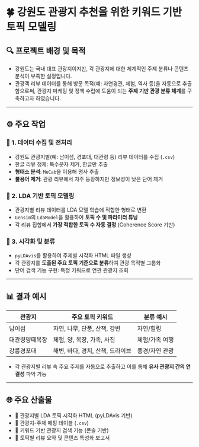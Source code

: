 # 🍀 강원도 관광지 추천을 위한 키워드 기반 토픽 모델링

## 🔍 프로젝트 배경 및 목적

- 강원도는 국내 대표 관광지이지만, 각 관광지에 대한 체계적인 주제 분류나 콘텐츠 분석이 부족한 실정입니다.
- 관광객 리뷰 데이터를 통해 방문 목적(예: 자연경관, 체험, 역사 등)을 자동으로 추출함으로써, 관광지 마케팅 및 정책 수립에 도움이 되는 **주제 기반 관광 분류 체계**를 구축하고자 하였습니다.

---

## ⚙️ 주요 작업

### 📌 1. 데이터 수집 및 전처리
- 강원도 관광지별(예: 남이섬, 경포대, 대관령 등) 리뷰 데이터를 수집 (`.csv`)
- 한글 리뷰 정제: 특수문자 제거, 한글만 추출
- **형태소 분석**: `MeCab`을 이용해 명사 추출
- **불용어 제거**: 관광 리뷰에서 자주 등장하지만 정보성이 낮은 단어 제거

### 📌 2. LDA 기반 토픽 모델링
- 관광지별 리뷰 데이터를 LDA 모델 학습에 적합한 형태로 변환
- `Gensim`의 `LdaModel`을 활용하여 **토픽 수 및 파라미터 튜닝**
- 각 리뷰 집합에서 **가장 적합한 토픽 수 자동 결정** (Coherence Score 기반)

### 📌 3. 시각화 및 분류
- `pyLDAvis`를 활용하여 주제별 시각화 HTML 파일 생성
- 각 관광지를 **도출된 주요 토픽 기준으로 분류**하여 관광 목적별 그룹화
- 단어 검색 기능 구현: 특정 키워드로 연관 관광지 조회

---

## 📊 결과 예시

| 관광지        | 주요 토픽 키워드                           | 분류 예시         |
|---------------|---------------------------------------------|-------------------|
| 남이섬        | 자연, 나무, 단풍, 산책, 강변               | 자연/힐링         |
| 대관령양떼목장 | 체험, 양, 목장, 가족, 사진                 | 체험/가족 여행    |
| 강릉경포대     | 해변, 바다, 경치, 산책, 드라이브           | 풍경/자연 관광    |

- 각 관광지별 리뷰 속 주요 주제를 자동으로 추출하고 이를 통해 **유사 관광지 간의 연결성** 파악 가능

---

## 🌐 주요 산출물

- 📝 관광지별 LDA 토픽 시각화 HTML (pyLDAvis 기반)
- 📄 관광지-주제 매핑 테이블 (`.csv`)
- 🧠 키워드 기반 관광지 검색 기능 (콘솔 기반)
- 🔎 토픽별 리뷰 요약 및 콘텐츠 특성화 보고서
